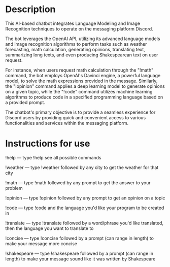 # Description
This AI-based chatbot integrates Language Modeling and Image Recognition techniques to operate on the messaging platform Discord.

The bot leverages the OpenAI API, utilizing its advanced language models and image recognition algorithms to perform tasks such as weather forecasting, math calculation, generating opinions, translating text, summarizing long texts, and even producing Shakespearean text on user request.

For instance, when users request math calculation through the "!math" command, the bot employs OpenAI's Davinci engine, a powerful language model, to solve the math expressions provided in the message. Similarly, the "!opinion" command applies a deep learning model to generate opinions on a given topic, while the "!code" command utilizes machine learning algorithms to produce code in a specified programming language based on a provided prompt.

The chatbot's primary objective is to provide a seamless experience for Discord users by providing quick and convenient access to various functionalities and services within the messaging platform.

# Instructions for use
!help –– type !help see all possible commands

!weather –– type !weather followed by any city to get the weather for that city

!math –– type !math followed by any prompt to get the answer to your problem

!opinion –– type !opinion followed by any prompt to get an opinion on a topic

!code –– type !code and the language you'd like your program to be created in

!translate –– type !translate followed by a word/phrase you'd like translated, then the language you want to translate to

!concise –– type !concise followed by a prompt (can range in length) to make your message more concise

!shakespeare –– type !shakespeare followed by a prompt (can range in length) to make your message sound like it was written by Shakespeare
